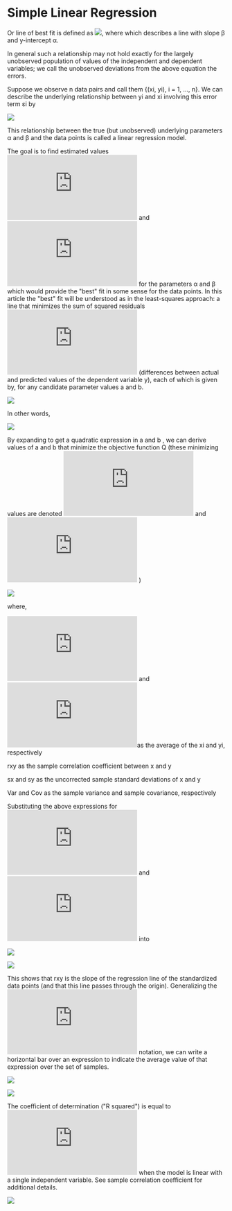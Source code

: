 # Simple Linear Regression

Or line of best fit is defined as ![](https://wikimedia.org/api/rest_v1/media/math/render/svg/bf2c1cac7c1e6c9a426d92e9adad6ff4d8b4152e), where which describes a line with slope β and y-intercept α.

In general such a relationship may not hold exactly for the largely unobserved population of values of the independent and dependent variables; we call the unobserved deviations from the above equation the errors. 

Suppose we observe n data pairs and call them {(xi, yi), i = 1, ..., n}. We can describe the underlying relationship between yi and xi involving this error term εi by 

![](https://wikimedia.org/api/rest_v1/media/math/render/svg/968be557dd22b1a2e536b8d22369cfdb37f58703)

This relationship between the true (but unobserved) underlying parameters α and β and the data points is called a linear regression model. 

The goal is to find estimated values 
![](http://latex.codecogs.com/png.latex?%5Chat%7B%5Calpha%20%7D) and 
![](http://latex.codecogs.com/png.latex?%5Chat%7B%5Cbeta%20%7D)
for the parameters α and β which would provide the "best" fit in some sense for the data points.
In this article the "best" fit will be understood as in the least-squares approach: a line that minimizes the sum of squared residuals 
![](http://latex.codecogs.com/png.latex?%5Chat%7B%5Cvarepsilon%20%7D_%7Bi%7D) 
(differences between actual and predicted values of the dependent variable y), 
each of which is given by, for any candidate parameter values a and b.

![](https://wikimedia.org/api/rest_v1/media/math/render/svg/fa95dc245447e9c8fffc5dd621b03223816b0f4f)

In other words,

![](https://wikimedia.org/api/rest_v1/media/math/render/svg/d78d9728a09420ccf040643bec19b79d6aa8a748)

By expanding to get a quadratic expression in a and b , we can derive values of a  and  b that minimize the 
objective function Q (these minimizing values are denoted 
![](http://latex.codecogs.com/png.latex?%5Chat%7B%5Calpha%20%7D) and 
![](http://latex.codecogs.com/png.latex?%5Chat%7B%5Cbeta%20%7D) )

![](https://wikimedia.org/api/rest_v1/media/math/render/svg/ac3b42d4d7b7d8d496bbca97266021f73cceac84)

where,

![](http://latex.codecogs.com/png.latex?%5Cbar%7Bx%7D)  and ![](http://latex.codecogs.com/png.latex?%5Cbar%7By%7D)as the average of the xi and yi, respectively

rxy as the sample correlation coefficient between x and y

sx and sy as the uncorrected sample standard deviations of x and y

Var and Cov as the sample variance and sample covariance, respectively

Substituting the above expressions for 
![](http://latex.codecogs.com/png.latex?%5Chat%7B%5Calpha%20%7D) and 
![](http://latex.codecogs.com/png.latex?%5Chat%7B%5Cbeta%20%7D) into 

![](https://wikimedia.org/api/rest_v1/media/math/render/svg/338685159bfacab3efd907db4fcd8611381c0098)

![](https://wikimedia.org/api/rest_v1/media/math/render/svg/349bd74b3ca0b298b1314c8364ec91a0a1b0499e)

This shows that rxy is the slope of the regression line of the standardized data points (and that this line passes through the origin).
Generalizing the ![](http://latex.codecogs.com/png.latex?%5Cbar%7Bx%7D) notation, 
we can write a horizontal bar over an expression to indicate the average value of that expression over the set of samples. 

![](https://wikimedia.org/api/rest_v1/media/math/render/svg/3d570a1ea8bb90927e92f82d3864e4ade0447024)

![](https://wikimedia.org/api/rest_v1/media/math/render/svg/1f21324fcf481023ee5fafea8f4846f602c9c8f9)

The coefficient of determination ("R squared") is equal to ![](http://latex.codecogs.com/png.latex?r%5E%7B2%7D_%7Bxy%7D) when the model is linear with a single independent variable. See sample correlation coefficient for additional details. 


![](https://upload.wikimedia.org/wikipedia/commons/thumb/7/77/Okuns_law_quarterly_differences.svg/450px-Okuns_law_quarterly_differences.svg.png)
